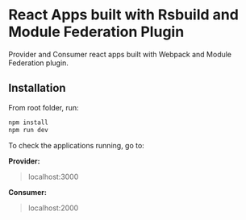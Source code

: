 # React Apps built with Rsbuild and Module Federation Plugin

Provider and Consumer react apps built with Webpack and Module Federation plugin. 

## Installation

From root folder, run:

```sh
npm install
npm run dev
```

To check the applications running, go to:

**Provider:**
> localhost:3000

**Consumer:**
> localhost:2000